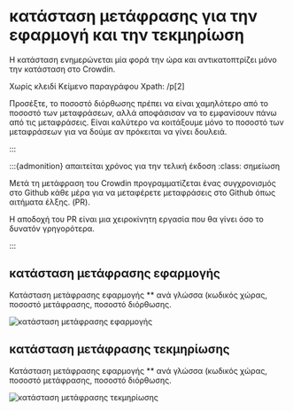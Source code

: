 # κατάσταση μετάφρασης για την εφαρμογή και την τεκμηρίωση

Η κατάσταση ενημερώνεται μία φορά την ώρα και αντικατοπτρίζει μόνο την κατάσταση στο Crowdin.

Χωρίς κλειδί Κείμενο παραγράφου Xpath: /p[2]

Προσέξτε, το ποσοστό διόρθωσης πρέπει να είναι χαμηλότερο από το ποσοστό των μεταφράσεων, αλλά αποφάσισαν να το εμφανίσουν πάνω από τις μεταφράσεις. Είναι καλύτερο να κοιτάξουμε μόνο το ποσοστό των μεταφράσεων για να δούμε αν πρόκειται να γίνει δουλειά.

:::

:::{admonition} απαιτείται χρόνος για την τελική έκδοση
:class: σημείωση

Μετά τη μετάφραση του Crowdin προγραμματίζεται ένας συγχρονισμός στο Github κάθε μέρα για να μεταφέρετε μεταφράσεις στο Github όπως αιτήματα έλξης. (PR).

Η αποδοχή του PR είναι μια χειροκίνητη εργασία που θα γίνει όσο το δυνατόν γρηγορότερα.

:::

## κατάσταση μετάφρασης εφαρμογής

Κατάσταση </strong> μετάφρασης εφαρμογής ** ανά γλώσσα (κωδικός χώρας, ποσοστό μετάφρασης, ποσοστό διόρθωσης.</p>

![κατάσταση μετάφρασης εφαρμογής](https://badges.awesome-crowdin.com/translation-13588158-309752.png)

## κατάσταση μετάφρασης τεκμηρίωσης

Κατάσταση </strong> μετάφρασης εφαρμογής ** ανά γλώσσα (κωδικός χώρας, ποσοστό μετάφρασης, ποσοστό διόρθωσης.</p>

![κατάσταση μετάφρασης τεκμηρίωσης](https://badges.awesome-crowdin.com/translation-13588158-310610.png)

